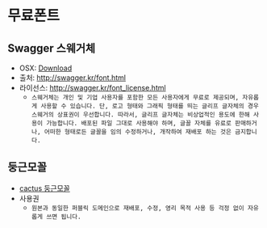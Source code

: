 # 무료폰트

## Swagger 스웨거체
* OSX: [Download](SDSwagger.otf)
* 출처: http://swagger.kr/font.html
* 라이선스: http://swagger.kr/font_license.html
  * `스웨거체는 개인 및 기업 사용자를 포함한 모든 사용자에게 무료로 제공되며, 자유롭게 사용할 수 있습니다. 단, 로고 형태와 그래픽 형태를 띄는 글리프 글자체의 경우 스웨거의 상표권이 우선합니다. 따라서, 글리프 글자체는 비상업적인 용도에 한해 사용이 가능합니다. 배포된 파일 그대로 사용해야 하며, 글꼴 자체를 유료로 판매하거나, 어떠한 형태로든 글꼴을 임의 수정하거나, 개작하여 재배포 하는 것은 금지합니다.`

## 둥근모꼴
* [cactus 둥근모꼴](https://cactus.tistory.com/193)
* 사용권
  * `원본과 동일한 퍼블릭 도메인으로 재배포, 수정, 영리 목적 사용 등 걱정 없이 자유롭게 쓰면 됩니다.`